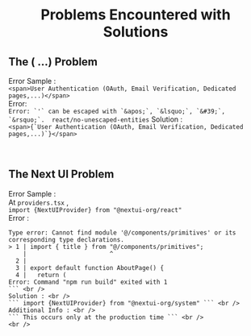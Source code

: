 <h1 align="center"> Problems Encountered with Solutions </h1>

## The ( ...) Problem
Error Sample : <br />
```<span>User Authentication (OAuth, Email Verification, Dedicated pages,...)</span>``` <br />
Error: <br />
``` Error: `'` can be escaped with `&apos;`, `&lsquo;`, `&#39;`, `&rsquo;`.  react/no-unescaped-entities ```
Solution : <br />
```<span>{`User Authentication (OAuth, Email Verification, Dedicated pages,...)`}</span>``` <br />

<br />

## The Next UI Problem
Error Sample : <br />
At `providers.tsx` ,  <br />
``` import {NextUIProvider} from "@nextui-org/react" ``` <br />
Error : <br />
``` 
Type error: Cannot find module '@/components/primitives' or its corresponding type declarations.
> 1 | import { title } from "@/components/primitives";
    |                       ^
  2 |
  3 | export default function AboutPage() {
  4 |   return (
Error: Command "npm run build" exited with 1 
``` <br />
Solution : <br />
``` import {NextUIProvider} from "@nextui-org/system" ``` <br />
Additional Info : <br />
``` This occurs only at the production time ``` <br />
<br />